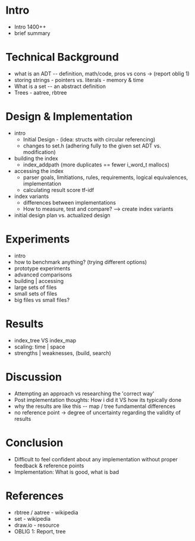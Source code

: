 # Intro
* Intro 1400++
* brief summary


# Technical Background
* what is an ADT -- definition, math/code, pros vs cons -> (report oblig 1)
* storing strings - pointers vs. literals - memory & time
* What is a set -- an abstract definition
* Trees - aatree, rbtree


# Design & Implementation
* intro
  * Initial Design - (idea: structs with circular referencing)
  * changes to set.h (adhering fully to the given set ADT vs. modification)
* building the index
  * index_addpath (more duplicates == fewer i_word_t mallocs)
* accessing the index
  * parser
    goals, limitiations, rules, requirements, logical equivalences, implementation
  * calculating result score
    tf-idf
* index variants
  * differences between implementations
  * How to measure, test and compare? --> create index variants
* initial design plan vs. actualized design


# Experiments
 * intro
  * how to benchmark anything? (trying different options)
  * prototype experiments
 * advanced comparisons
  * building | accessing
  * large sets of files
  * small sets of files
  * big files vs small files?


# Results
 * index_tree VS index_map
  * scaling: time | space
  * strengths | weaknesses, (build, search)


# Discussion
 * Attempting an approach vs researching the 'correct way'
 * Post implementation thoughts: How i did it  VS  how its typically done
 * why the results are like this -- map / tree fundamental differences
 * no reference point -> degree of uncertainty regarding the validity of results


# Conclusion
 * Difficult to feel confident about any implementation without proper feedback & reference points
 * Implementation: What is good, what is bad


# References
 * rbtree / aatree - wikipedia
 * set - wikipedia
 * draw.io - resource
 * OBLIG 1: Report, tree
